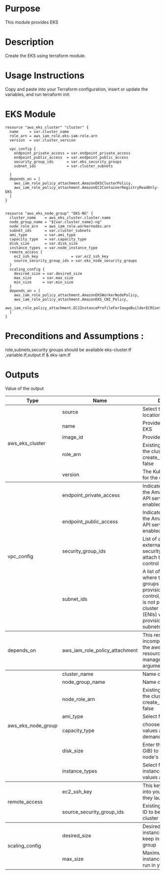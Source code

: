 # Purpose
This module provides EKS

# Description
Create the EKS using terraform module.

# Usage Instructions
Copy and paste into your Terraform configuration, insert or update the
variables, and run terraform init:

# EKS Module 
```
resource "aws_eks_cluster" "cluster" {
  name     = var.cluster_name
  role_arn = aws_iam_role.eks-iam-role.arn
  version  = var.cluster_version

  vpc_config {
    endpoint_private_access = var.endpoint_private_access
    endpoint_public_access  = var.endpoint_public_access
    security_group_ids      = var.eks_security_groups
    subnet_ids              = var.cluster_subnets

  }
  depends_on = [
    aws_iam_role_policy_attachment.AmazonEKSClusterPolicy,
    aws_iam_role_policy_attachment.AmazonEC2ContainerRegistryReadOnly-EKS
  ]
}


resource "aws_eks_node_group" "EKS-NG" {
  cluster_name    = aws_eks_cluster.cluster.name
  node_group_name = "${var.cluster_name}-ng"
  node_role_arn   = aws_iam_role.workernodes.arn
  subnet_ids      = var.cluster_subnets
  ami_type        = var.ami_type
  capacity_type   = var.capacity_type
  disk_size       = var.disk_size
  instance_types  = var.node_instance_type
  remote_access {
    ec2_ssh_key               = var.ec2_ssh_key
    source_security_group_ids = var.eks_node_security_groups
  }
  scaling_config {
    desired_size = var.desired_size
    max_size     = var.max_size
    min_size     = var.min_size
  }
  depends_on = [
    aws_iam_role_policy_attachment.AmazonEKSWorkerNodePolicy,
    aws_iam_role_policy_attachment.AmazonEKS_CNI_Policy,
    aws_iam_role_policy_attachment.EC2InstanceProfileForImageBuilderECRContainerBuilds,
  ]
}

 ```
 # Preconditions and Assumptions :
 role,subnets,security groups should be available
 eks-cluster.tf ,variable.tf,output.tf & eks-iam.tf
 
<table>
    <thead>
        <tr>
            <th>Type</th>
            <th>Name</th>
            <th>Description</th>
            <th>Type</th>
            <th>Default</th>
            <th>Required</th>
        </tr>
    </thead>
    <tbody>
        <tr>
            <td rowspan=22>aws_eks_cluster</td>
            <td>source</td>
            <td>Select the eks module location</td>
            <td>string</td>
            <td>-</td>
            <td>Yes<td>
        </tr>
        <tr>
            <td>name</td>
            <td>Provide the name of the EKS</td>
            <td>string</td>
            <td>null</td>
            <td>no</td>
        </tr>
        <tr>
            <td>image_id</td>
           <td>Provide the image ID</td>
            <td>string</td>
            <td>false</td>
            <td>Yes</td>
        </tr>
        <tr>
            <td>role_arn</td>
           <td>Existing IAM role ARN for the cluster. Required if create_iam_role is set to false</td>
            <td>string</td>
            <td>null</td>
            <td>no</td>
        </tr>
        <tr>
            <td>version</td>
           <td>The Kubernetes version for the cluster</td>
            <td>string</td>
            <td>null</td>
            <td>no</td>
        </tr>
        </tbody>
        <tbody>
            <tr>
            <td rowspan=4>vpc_config</td>
            <td>endpoint_private_access</td>
            <td>Indicates whether or not the Amazon EKS private API server endpoint is enabled</td>
            <td>bool</td>
            <td>true</td>
            <td>no<td>
        </tr>
        <tr>
            <td>endpoint_public_access</td>
           <td>Indicates whether or not the Amazon EKS public API server endpoint is enabled</td>
            <td>bool</td>
            <td>true</td>
            <td>no</td>
        </tr>
        <tr>
            <td>security_group_ids</td>
            <td>List of additional, externally created security group IDs to attach to the cluster control plane</td>
            <td>list(string)</td>
            <td>[]</td>
            <td>no</td>
        </tr>
        <tr>
            <td>subnet_ids</td>
            <td>A list of subnet IDs where the nodes/node groups will be provisioned. If control_plane_subnet_ids is not provided, the EKS cluster control plane (ENIs) will be provisioned in these subnets</td>
            <td>list(string)</td>
            <td>[]</td>
            <td>no</td>
        </tr>
        </thead>
        <tbody>
            <tr>
            <td rowspan=4>depends_on</td>
            <td>aws_iam_role_policy_attachment</td>
            <td>This resource is incompatible with using the aws_iam_role resource managed_policy_arns argument</td>
            <td>list</td>
            <td>true</td>
            <td>no<td>
        </tr>
        </thead>
        <tbody>
            <tr>
            <td rowspan=20>aws_eks_node_group</td>
            <td>cluster_name</td>
            <td>Name of the EKS cluster</td>
            <td>string</td>
            <td>""</td>
            <td>no<td>
        </tr>
        <tr>
            <td>node_group_name</td>
            <td>Name of the node group</td>
            <td>string</td>
            <td>""</td>
            <td>no</td>
        </tr>
        <tr>
            <td>node_role_arn</td>
            <td>Existing IAM role ARN for the cluster. Required if create_iam_role is set to false</td>
            <td>string</td>
            <td>null</td>
            <td>no</td>
        </tr>
        <tr>
            <td>ami_type</td>
            <td>Select from array of ami</td>
            <td>list(string)</td>
            <td>[]</td>
            <td>no</td>
        </tr>
        <tr>
            <td>capacity_type</td>
            <td>choose the type possibel values are on-demand(or) SPOT</td>
            <td>list</td>
            <td>[]</td>
            <td>no</td>
        </tr>
        <tr>
            <td>disk_size</td>
            <td>Enter the disk size (in GiB) to use for your node's root volume.</td>
            <td>string</td>
            <td>null</td>
            <td>no</td>
        </tr>
        <tr>
            <td>instance_types</td>
            <td>Select from array of instance types possible values are c5.xlarge</td>
            <td>string</td>
            <td>null</td>
            <td>no</td>
        </tr>
        </thead>
        <tbody>
        <tr>
            <td rowspan=20>remote_access</td>
            <td>ec2_ssh_key</td>
            <td>This key is used to SSH into your nodes after they launch</td>
            <td>string</td>
            <td>null</td>
            <td>no</td>
        </tr>
        <tr>
            <td>source_security_group_ids</td>
            <td>Existing security group ID to be attached to the cluster</td>
            <td>string</td>
            <td>null</td>
            <td>no</td>
        </tr>
        </thead>
        <tbody>
        <tr>
            <td rowspan=20>scaling_config</td>
            <td>desired_size</td>
            <td>Desired number of instances that you can keep in your auto scaling group</td>
            <td>number</td>
            <td>null</td>
            <td>Yes</td>
        </tr>
        <tr>
            <td>max_size</td>
            <td>Maximum number of instances that you can run in your EKS</td>
            <td>number</td>
            <td>null</td>
            <td>Yes</td>
        </tr>
    </tbody>
  
# Outputs
Value of the output

